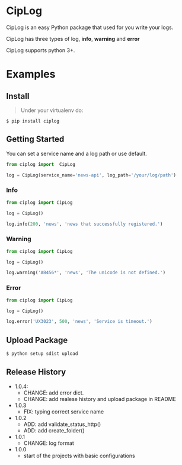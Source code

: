 # CipLog

CipLog is an easy Python package that used for you write your logs.

CipLog has three types of log, **info**, **warning** and **error**

CipLog supports python 3+.

# Examples

## Install

> Under your virtualenv do:  

```
$ pip install ciplog
```

## Getting Started

You can set a service name and a log path or use default.
````python
from ciplog import  CipLog

log = CipLog(service_name='news-api', log_path='/your/log/path')

````

### Info
```python
from ciplog import CipLog

log = CipLog()

log.info(200, 'news', 'news that successfully registered.')

```

### Warning
```python
from ciplog import CipLog

log = CipLog()

log.warning('AB456*', 'news', 'The unicode is not defined.')
```

### Error
```python
from ciplog import CipLog

log = CipLog()

log.error('UX3023', 500, 'news', 'Service is timeout.')

```

## Upload Package
```bash
$ python setup sdist upload
```


## Release History  
* 1.0.4:
    * CHANGE: add error dict.
    * CHANGE: add realese history and upload package in README
* 1.0.3
    * FIX: typing correct service name
* 1.0.2
    * ADD: add validate_status_http()
    * ADD: add create_folder()
* 1.0.1
    * CHANGE: log format
* 1.0.0
  * start of the projects with basic configurations
